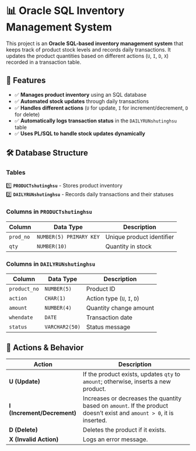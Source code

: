 # 📊 Oracle SQL Inventory Management System

This project is an **Oracle SQL-based inventory management system** that keeps track of product stock levels and records daily transactions. It updates the product quantities based on different actions (`U`, `I`, `D`, `X`) recorded in a transaction table.

## 🚀 Features
- ✅ **Manages product inventory** using an SQL database
- ✅ **Automated stock updates** through daily transactions
- ✅ **Handles different actions** (`U` for update, `I` for increment/decrement, `D` for delete)
- ✅ **Automatically logs transaction status** in the `DAILYRUNshutinghsu` table
- ✅ **Uses PL/SQL to handle stock updates dynamically**

## 🛠️ Database Structure

### **Tables**
1️⃣ **`PRODUCTshutinghsu`** - Stores product inventory  
2️⃣ **`DAILYRUNshutinghsu`** - Records daily transactions and their statuses

### **Columns in `PRODUCTshutinghsu`**
| Column  | Data Type  | Description |
|---------|-----------|-------------|
| `prod_no` | `NUMBER(5) PRIMARY KEY` | Unique product identifier |
| `qty` | `NUMBER(10)` | Quantity in stock |

### **Columns in `DAILYRUNshutinghsu`**
| Column  | Data Type  | Description |
|---------|-----------|-------------|
| `product_no` | `NUMBER(5)` | Product ID |
| `action` | `CHAR(1)` | Action type (`U`, `I`, `D`) |
| `amount` | `NUMBER(4)` | Quantity change amount |
| `whendate` | `DATE` | Transaction date |
| `status` | `VARCHAR2(50)` | Status message |

## 📌 Actions & Behavior

| Action | Description |
|--------|-------------|
| **U (Update)** | If the product exists, updates `qty` to `amount`; otherwise, inserts a new product. |
| **I (Increment/Decrement)** | Increases or decreases the quantity based on `amount`. If the product doesn’t exist and `amount > 0`, it is inserted. |
| **D (Delete)** | Deletes the product if it exists. |
| **X (Invalid Action)** | Logs an error message. |
